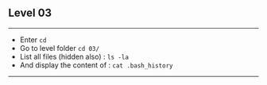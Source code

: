 ## Level 03
---
- Enter `cd`
- Go to level folder `cd 03/`
- List all files (hidden also) : `ls -la`
- And display the content of : `cat .bash_history`
---
